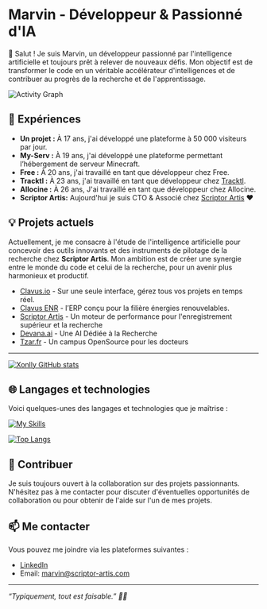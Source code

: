# Marvin - Développeur & Passionné d'IA

👋 Salut ! Je suis Marvin, un développeur passionné par l'intelligence artificielle et toujours prêt à relever de nouveaux défis. Mon objectif est de transformer le code en un véritable accélérateur d'intelligences et de contribuer au progrès de la recherche et de l'apprentissage.

![Activity Graph](https://github-readme-activity-graph.cyclic.app/graph?username=xonlly&area=true&hide_border=true)

## 🚀 Expériences 

- **Un projet :**  À 17 ans, j'ai développé une plateforme à 50 000 visiteurs par jour. 
- **My-Serv :** À 19 ans, j'ai développé une plateforme permettant l’hébergement de serveur Minecraft.
- **Free :** À 20 ans, j'ai travaillé en tant que développeur chez Free.
- **Tracktl :** À 23 ans, j'ai travaillé en tant que développeur chez [Tracktl](https://www.tracktl.com/en/index.html). 
- **Allocine :** À 26 ans, J'ai travaillé en tant que développeur chez Allocine.
- **Scriptor Artis:** Aujourd'hui je suis CTO & Associé chez [Scriptor Artis](https://www.scriptor-artis.com) ❤️
  
## 💡 Projets actuels

Actuellement, je me consacre à l'étude de l'intelligence artificielle pour concevoir des outils innovants et des instruments de pilotage de la recherche chez **Scriptor Artis**. Mon ambition est de créer une synergie entre le monde du code et celui de la recherche, pour un avenir plus harmonieux et productif.


- [Clavus.io](https://www.clavus.io) - Sur une seule interface, gérez tous vos projets en temps réel.
- [Clavus ENR](https://www.clavus.io/erp-enr) - l’ERP conçu pour la filière énergies renouvelables.
- [Scriptor Artis](https://www.scriptor-artis.com) - Un moteur de performance pour l'enregistrement supérieur et la recherche
- [Devana.ai](https://www.devana.ai) - Une AI Dédiée à la Recherche
- [Tzar.fr](https://www.tzar.fr) - Un campus OpenSource pour les docteurs

--- 

[![Xonlly GitHub stats](https://github-readme-stats.vercel.app/api?username=xonlly)](https://github.com/anuraghazra/github-readme-stats)

## 🌐 Langages et technologies

Voici quelques-unes des langages et technologies que je maîtrise :

[![My Skills](https://skillicons.dev/icons?i=js,html,css,wasm,react,tensorflow,nodejs,materialui,postgres,mysql,linux,kubernetes,grafana,gatsby,nextjs,nginx,go,figma,firebase,docker,blender,arduino,php,py,pytorch,rabbitmq,redis,vim,vscode&theme=light)](https://skillicons.dev)

[![Top Langs](https://github-readme-stats.vercel.app/api/top-langs/?username=xonlly&langs_count=8)](https://github.com/anuraghazra/github-readme-stats)

## 🤝 Contribuer

Je suis toujours ouvert à la collaboration sur des projets passionnants. N'hésitez pas à me contacter pour discuter d'éventuelles opportunités de collaboration ou pour obtenir de l'aide sur l'un de mes projets.

## 📫 Me contacter

Vous pouvez me joindre via les plateformes suivantes : 
- [LinkedIn](https://www.linkedin.com/in/marvin-sant/) 
- Email: [marvin@scriptor-artis.com](mailto:marvin@scriptor-artis.com)


---

*“Typiquement, tout est faisable.” 🧞‍♂*




